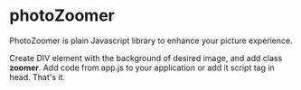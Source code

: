 # photoZoomer

PhotoZoomer is plain Javascript library to enhance your picture experience.

Create DIV element with the background of desired image, and add class <strong>zoomer</strong>. Add code from app.js to your application or add it script tag in head. That's it. 
